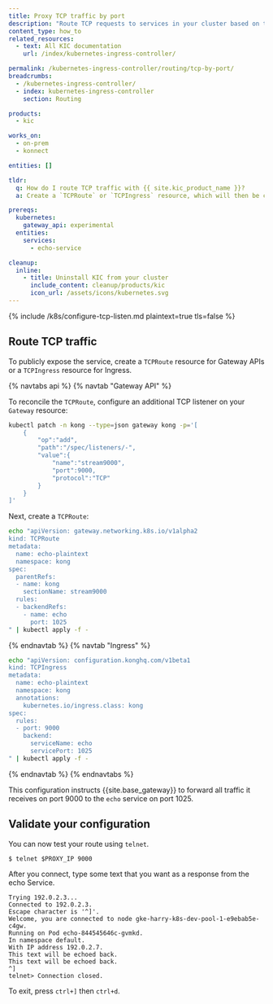 ```yaml
---
title: Proxy TCP traffic by port
description: "Route TCP requests to services in your cluster based on the incoming port using `TCPRoute` or `TCPIngress`"
content_type: how_to
related_resources:
  - text: All KIC documentation
    url: /index/kubernetes-ingress-controller/

permalink: /kubernetes-ingress-controller/routing/tcp-by-port/
breadcrumbs:
  - /kubernetes-ingress-controller/
  - index: kubernetes-ingress-controller
    section: Routing

products:
  - kic

works_on:
  - on-prem
  - konnect

entities: []

tldr:
  q: How do I route TCP traffic with {{ site.kic_product_name }}?
  a: Create a `TCPRoute` or `TCPIngress` resource, which will then be converted in to a [{{ site.base_gateway }} Service](/gateway/entities/service/) and [Route](/gateway/entities/route/).

prereqs:
  kubernetes:
    gateway_api: experimental
  entities:
    services:
      - echo-service

cleanup:
  inline:
    - title: Uninstall KIC from your cluster
      include_content: cleanup/products/kic
      icon_url: /assets/icons/kubernetes.svg
---
```


{% include /k8s/configure-tcp-listen.md plaintext=true tls=false %}

## Route TCP traffic

To publicly expose the service, create a `TCPRoute` resource for Gateway APIs or a `TCPIngress` resource for Ingress.

{% navtabs api %}
{% navtab "Gateway API" %}

To reconcile the `TCPRoute`, configure an additional TCP listener on your `Gateway` resource:

```bash
kubectl patch -n kong --type=json gateway kong -p='[
    {
        "op":"add",
        "path":"/spec/listeners/-",
        "value":{
            "name":"stream9000",
            "port":9000,
            "protocol":"TCP"
        }
    }
]'
```

Next, create a `TCPRoute`:

```bash
echo "apiVersion: gateway.networking.k8s.io/v1alpha2
kind: TCPRoute
metadata:
  name: echo-plaintext
  namespace: kong
spec:
  parentRefs:
  - name: kong
    sectionName: stream9000
  rules:
  - backendRefs:
    - name: echo
      port: 1025
" | kubectl apply -f -
```

{% endnavtab %}
{% navtab "Ingress" %}

```bash
echo "apiVersion: configuration.konghq.com/v1beta1
kind: TCPIngress
metadata:
  name: echo-plaintext
  namespace: kong
  annotations:
    kubernetes.io/ingress.class: kong
spec:
  rules:
  - port: 9000
    backend:
      serviceName: echo
      servicePort: 1025
" | kubectl apply -f -
```

{% endnavtab %}
{% endnavtabs %}

This configuration instructs {{site.base_gateway}} to forward all traffic it
receives on port 9000 to the `echo` service on port 1025.

## Validate your configuration

You can now test your route using `telnet`.

```shell
$ telnet $PROXY_IP 9000
```

After you connect, type some text that you want as a response from the echo Service.

```
Trying 192.0.2.3...
Connected to 192.0.2.3.
Escape character is '^]'.
Welcome, you are connected to node gke-harry-k8s-dev-pool-1-e9ebab5e-c4gw.
Running on Pod echo-844545646c-gvmkd.
In namespace default.
With IP address 192.0.2.7.
This text will be echoed back.
This text will be echoed back.
^]
telnet> Connection closed.
```

To exit, press `ctrl+]` then `ctrl+d`.
